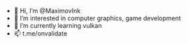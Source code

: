 - 👋 Hi, I’m @MaximovInk
- 👀 I’m interested in computer graphics, game development
- 🌱 I’m currently learning vulkan
- 📫 t.me/onvalidate

<!---
MaximovInk/MaximovInk is a ✨ special ✨ repository because its `README.md` (this file) appears on your GitHub profile.
You can click the Preview link to take a look at your changes.
--->
